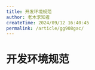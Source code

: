 ```yaml
---
title: 开发环境规范
author: 老木求知者
createTime: 2024/09/12 16:40:45
permalink: /article/gg908gac/
---
```

# 开发环境规范
